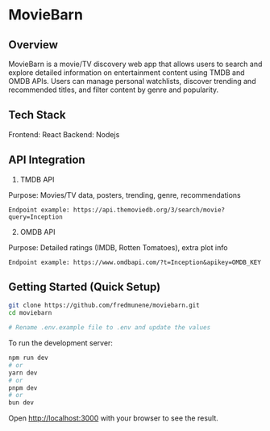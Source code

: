 # MovieBarn
## Overview

MovieBarn is a movie/TV discovery web app that allows users to search and explore detailed information on entertainment content using TMDB and OMDB APIs. Users can manage personal watchlists, discover trending and recommended titles, and filter content by genre and popularity.



## Tech Stack
Frontend: React
Backend: Nodejs

## API Integration
1. TMDB API

Purpose: Movies/TV data, posters, trending, genre, recommendations

    Endpoint example: https://api.themoviedb.org/3/search/movie?query=Inception

2. OMDB API

Purpose: Detailed ratings (IMDB, Rotten Tomatoes), extra plot info

    Endpoint example: https://www.omdbapi.com/?t=Inception&apikey=OMDB_KEY

## Getting Started (Quick Setup)
```bash
git clone https://github.com/fredmunene/moviebarn.git
cd moviebarn

# Rename .env.example file to .env and update the values
```
To run the development server:

```bash
npm run dev
# or
yarn dev
# or
pnpm dev
# or
bun dev
```

Open [http://localhost:3000](http://localhost:3000) with your browser to see the result.